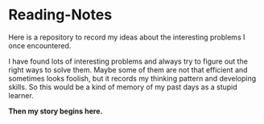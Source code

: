 # Reading-Notes
Here is a repository to record my ideas about the interesting problems I once encountered.

I have found lots of interesting problems and always try to figure out the right ways to solve them. Maybe some of them are not that efficient and sometimes looks foolish, but it records my thinking pattern and developing skills. So this would be a kind of memory of my past days as a stupid learner.

**Then my story begins here.**
